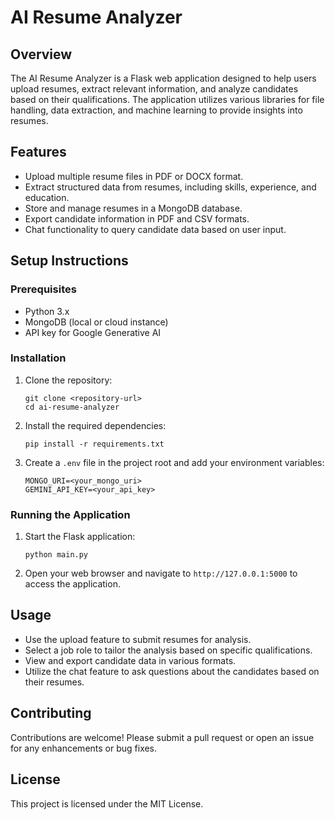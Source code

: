 # AI Resume Analyzer

## Overview
The AI Resume Analyzer is a Flask web application designed to help users upload resumes, extract relevant information, and analyze candidates based on their qualifications. The application utilizes various libraries for file handling, data extraction, and machine learning to provide insights into resumes.

## Features
- Upload multiple resume files in PDF or DOCX format.
- Extract structured data from resumes, including skills, experience, and education.
- Store and manage resumes in a MongoDB database.
- Export candidate information in PDF and CSV formats.
- Chat functionality to query candidate data based on user input.

## Setup Instructions

### Prerequisites
- Python 3.x
- MongoDB (local or cloud instance)
- API key for Google Generative AI

### Installation
1. Clone the repository:
   ```
   git clone <repository-url>
   cd ai-resume-analyzer
   ```

2. Install the required dependencies:
   ```
   pip install -r requirements.txt
   ```

3. Create a `.env` file in the project root and add your environment variables:
   ```
   MONGO_URI=<your_mongo_uri>
   GEMINI_API_KEY=<your_api_key>
   ```

### Running the Application
1. Start the Flask application:
   ```
   python main.py
   ```

2. Open your web browser and navigate to `http://127.0.0.1:5000` to access the application.

## Usage
- Use the upload feature to submit resumes for analysis.
- Select a job role to tailor the analysis based on specific qualifications.
- View and export candidate data in various formats.
- Utilize the chat feature to ask questions about the candidates based on their resumes.

## Contributing
Contributions are welcome! Please submit a pull request or open an issue for any enhancements or bug fixes.

## License
This project is licensed under the MIT License.